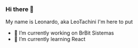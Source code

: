 ### Hi there 👋
My name is Leonardo, aka LeoTachini I'm here to put

- 🔭 I’m currently working on BrBit Sistemas
- 🌱 I’m currently learning React
<!--
**leotachini/leotachini** is a ✨ _special_ ✨ repository because its `README.md` (this file) appears on your GitHub profile.

Here are some ideas to get you started:

- 🔭 I’m currently working on BrBit Sistemas
- 🌱 I’m currently learning React
- 👯 I’m looking to collaborate on ...
- 🤔 I’m looking for help with ...
- 💬 Ask me about ...
- 📫 How to reach me: ...
- 😄 Pronouns: ...
- ⚡ Fun fact: ...
-->
